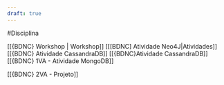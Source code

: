 ```yaml
---
draft: true
---
```



#Disciplina 

[[{BDNC} Workshop | Workshop]]
[[[BDNC] Atividade Neo4J|Atividades]]
[[{BDNC} Atividade CassandraDB]]
[[{BDNC}Atividade CassandraDB]]
[[{BDNC} 1VA - Atividade MongoDB]]

[[{BDNC} 2VA - Projeto]]

